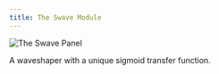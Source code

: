 ```yaml
---
title: The Swave Module
---
```

<img class="panel" src="panel.svg" alt="The Swave Panel" />

A waveshaper with a unique sigmoid transfer function.
